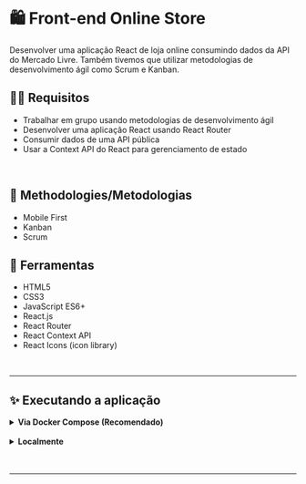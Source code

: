 # :shopping: Front-end Online Store


Desenvolver uma aplicação React de loja online consumindo dados da API do Mercado Livre. Também tivemos que utilizar metodologias de desenvolvimento ágil como Scrum e Kanban.



## 👨‍💻 Requisitos


* Trabalhar em grupo usando metodologias de desenvolvimento ágil
* Desenvolver uma aplicação React usando React Router
* Consumir dados de uma API pública
* Usar a Context API do React para gerenciamento de estado
<br />


## :memo: Methodologies/Metodologias

* Mobile First
* Kanban
* Scrum

## :hammer: Ferramentas

* HTML5
* CSS3
* JavaScript ES6+
* React.js
* React Router
* React Context API
* React Icons (icon library)

<br />
<hr />

## :sparkles: Executando a aplicação


<details>
  <summary markdown="span"><strong>Via Docker Compose (Recomendado)</strong></summary><br />

  #### :warning:  Atenção
  - **É necessário ter o Docker e o Docker Compose instalados na máquina.**
  - **É necessário que as portas 8080 e 3001 estejam desocupadas.**

  > Após clonar o repositório, sequir os sequintes passos.

  <br />

  :whale2: **Subindo os containers com as imagens**

  - Acessar o diretório raiz do projeto e execute o seguinte comando:
  ```bash
  docker-compose up --build
  ```
- OBS.: 
  - Este comando irá rodar as migrations e seeders automaticamente, removendo os dados anteriores.
  - Os três containers serão criados e iniciados: backend, frontend e o db. 
  - Executar o docker-compose **sem** a flag ```-d``` para que o compose funcione corretamente.

  <br />

  **Acessando a aplicação**

  - Para Acessar a aplicação é só digitar a seguinte URL em seu navegador: http://localhost:8080

  <br />

  **Parando os containers**

  ```bash
  ctrl + c
  ```
  
<br />

  **Removendo os containers**

  ```bash
  docker-compose down
  ```

<br />
</details>
<br />

<details>
  <summary markdown="span"><strong>Localmente</strong></summary><br />

  #### :warning:  Atenção
  - **É necessário ter o Node e o MySql instalados na máquina.**
  - **É necessário que as portas 8080 e 3001 estejam desocupadas.**
  
  
  > Após clonar o repositório, seguir os seguintes passos.
  
  
  
  **Back-end**
  
  - Acessar o diretório do back-end.
  ```bash
  cd backend 
  ```

  - Definir as varáveis de ambiente em um arquivo .env; 
    - É necessário criar um arquivo .env na raiz do diretório do back-end.
    - A seguir, definir as seguintes variáveis de ambiente:
    - Exemplo:
  
  ```env
  DB_HOST=localhost
  DB_USER=root
  DB_PASS=docker
  DB_NAME=cashforce 
  DB_PORT=3306
  ```

  - OBS: o arquivo example.env contém um exemplo de como deve ser o arquivo .env.
    - É necessário renomear o arquivo example.env para .env. e preencher as variáveis de ambiente conforme sua configuração.

  <br />

  - Instalar as dependências.
  ```bash  
  npm install
  ``` 
  
  - Rodar o back-end.
  ```bash  
  npm start
  ```
    - OBS.: este comando irá rodar as migrations e seeders do banco de dados automaticamente, removendo os dados anteriores.

  <br />

  **Front-end**

  - Acessar o diretório do front-end.
  ```bash
  cd frontend 
  ```

  - Instalar as dependências.
  ```bash  
  npm install
  ```
  
  - Rodar o front-end.
  ```bash  
  npm start
  ```
  - Acessar a aplicação em http://localhost:8080
  

<br />
</details>
<br />

</details>


<br />
<hr />
